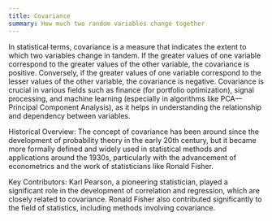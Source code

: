 ```yaml
---
title: Covariance
summary: How much two random variables change together
---
```

 In statistical terms, covariance is a measure that indicates the extent to which two variables change in tandem. If the greater values of one variable correspond to the greater values of the other variable, the covariance is positive. Conversely, if the greater values of one variable correspond to the lesser values of the other variable, the covariance is negative.  Covariance is crucial in various fields such as finance (for portfolio optimization), signal processing, and machine learning (especially in algorithms like PCA—Principal Component Analysis), as it helps in understanding the relationship and dependency between variables.

Historical Overview: The concept of covariance has been around since the development of probability theory in the early 20th century, but it became more formally defined and widely used in statistical methods and applications around the 1930s, particularly with the advancement of econometrics and the work of statisticians like Ronald Fisher.

Key Contributors: Karl Pearson, a pioneering statistician, played a significant role in the development of correlation and regression, which are closely related to covariance. Ronald Fisher also contributed significantly to the field of statistics, including methods involving covariance.